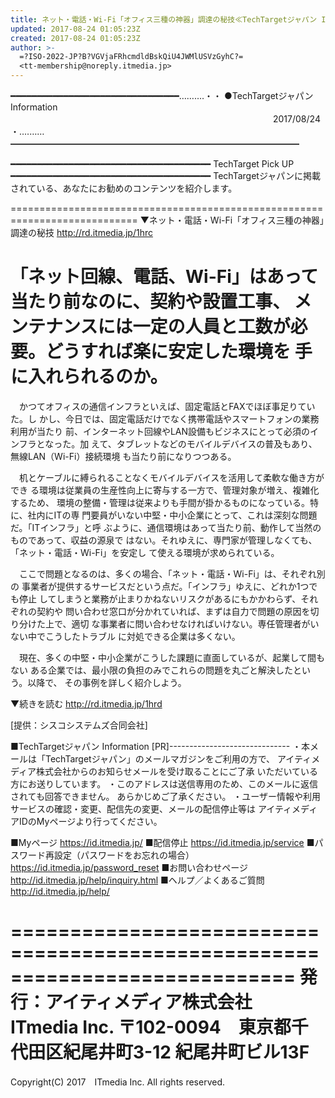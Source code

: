 ```yaml
---
title: ネット・電話・Wi-Fi「オフィス三種の神器」調達の秘技≪TechTargetジャパン Info≫
updated: 2017-08-24 01:05:23Z
created: 2017-08-24 01:05:23Z
author: >-
  =?ISO-2022-JP?B?VGVjaFRhcmdldBskQiU4JWMlUSVzGyhC?=
  <tt-membership@noreply.itmedia.jp>
---
```


━━━━━━━━━━━━━━━━━━━━━━━━━━━━━━━━……‥‥・・
●TechTargetジャパン Information
　　　　　　　　　　　　　　　　　　　　　　　　　　　　　　2017/08/24
・‥‥……━━━━━━━━━━━━━━━━━━━━━━━━━━━━━━━━━

━━━━━━━━━━━━━━━━━━━━━━━━━━━━━━━━━━━━━━
TechTarget Pick UP
━━━━━━━━━━━━━━━━━━━━━━━━━━━━━━━━━━━━━━
TechTargetジャパンに掲載されている、あなたにお勧めのコンテンツを紹介します。

============================================================================
▼ネット・電話・Wi-Fi「オフィス三種の神器」調達の秘技
http://rd.itmedia.jp/1hrc

「ネット回線、電話、Wi-Fi」はあって当たり前なのに、契約や設置工事、
メンテナンスには一定の人員と工数が必要。どうすれば楽に安定した環境を
手に入れられるのか。
============================================================================

　かつてオフィスの通信インフラといえば、固定電話とFAXでほぼ事足りていた。し
かし、今日では、固定電話だけでなく携帯電話やスマートフォンの業務利用が当たり
前、インターネット回線やLAN設備もビジネスにとって必須のインフラとなった。加
えて、タブレットなどのモバイルデバイスの普及もあり、無線LAN（Wi-Fi）接続環境
も当たり前になりつつある。

　机とケーブルに縛られることなくモバイルデバイスを活用して柔軟な働き方ができ
る環境は従業員の生産性向上に寄与する一方で、管理対象が増え、複雑化するため、
環境の整備・管理は従来よりも手間が掛かるものになっている。特に、社内にITの専
門要員がいない中堅・中小企業にとって、これは深刻な問題だ。「ITインフラ」と呼
ぶように、通信環境はあって当たり前、動作して当然のものであって、収益の源泉で
はない。それゆえに、専門家が管理しなくても、「ネット・電話・Wi-Fi」を安定し
て使える環境が求められている。

　ここで問題となるのは、多くの場合、「ネット・電話・Wi-Fi」は、それぞれ別の
事業者が提供するサービスだという点だ。「インフラ」ゆえに、どれか1つでも停止
してしまうと業務が止まりかねないリスクがあるにもかかわらず、それぞれの契約や
問い合わせ窓口が分かれていれば、まずは自力で問題の原因を切り分けた上で、適切
な事業者に問い合わせなければいけない。専任管理者がいない中でこうしたトラブル
に対処できる企業は多くない。

　現在、多くの中堅・中小企業がこうした課題に直面しているが、起業して間もない
ある企業では、最小限の負担のみでこれらの問題を丸ごと解決したという。以降で、
その事例を詳しく紹介しよう。

▼続きを読む
http://rd.itmedia.jp/1hrd

[提供：シスコシステムズ合同会社]

■TechTargetジャパン Information [PR]------------------------------
・本メールは「TechTargetジャパン」のメールマガジンをご利用の方で、
アイティメディア株式会社からのお知らせメールを受け取ることにご了承
いただいている方にお送りしています。
・このアドレスは送信専用のため、このメールに返信されても回答できません。
あらかじめご了承ください。
・ユーザー情報や利用サービスの確認・変更、配信先の変更、メールの配信停止等は
アイティメディアIDのMyページより行ってください。

■Myページ
 https://id.itmedia.jp/
■配信停止
 https://id.itmedia.jp/service
■パスワード再設定（パスワードをお忘れの場合）
 https://id.itmedia.jp/password_reset
■お問い合わせページ
 http://id.itmedia.jp/help/inquiry.html
■ヘルプ／よくあるご質問
 http://id.itmedia.jp/help/

============================================================================
発行：アイティメディア株式会社　ITmedia Inc.
〒102-0094　東京都千代田区紀尾井町3-12 紀尾井町ビル13F
============================================================================
Copyright(C) 2017　ITmedia Inc. All rights reserved.